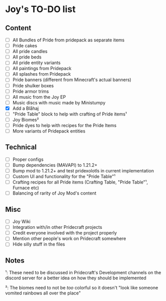# Joy's TO-DO list

## Content

- [ ] All Bundles of Pride from pridepack as separate items
- [ ] Pride cakes
- [ ] All pride candles
- [ ] All pride beds
- [ ] All pride entity variants
- [ ] All paintings from Pridepack
- [ ] All splashes from Pridepack
- [ ] Pride banners (different from Minecraft's actual banners)
- [ ] Pride shulker boxes
- [ ] Pride armor trims
- [ ] All music from the Joy EP
- [ ] Music discs with music made by Ministumpy
- [X] Add a Blåhaj
- [ ] "Pride Table" block to help with crafting of Pride items¹
- [ ] Joy Biomes²
- [ ] Pride dyes to help with recipes for the Pride Items
- [ ] More variants of Pridepack entities

## Technical

- [ ] Proper configs
- [ ] Bump dependencies (MAVAPI) to 1.21.2+
- [ ] Bump mod to 1.21.2+ and test pridexolotls in current implementation
- [ ] Custom UI and functionality for the "Pride Table"¹
- [ ] Crafting recipes for all Pride items (Crafting Table, "Pride Table"¹, Furnace etc)
- [ ] Balancing of rarity of Joy Mod's content

## Misc

- [ ] Joy Wiki
- [ ] Integration with/in other Pridecraft projects
- [ ] Credit everyone involved with the project properly
- [ ] Mention other people's work on Pridecraft somewhere
- [ ] Hide silly stuff in the files

## Notes

¹: These need to be discussed in Pridecraft's Development channels on the discord server for a better idea on how they should be implemented

²: The biomes need to not be *too* colorful so it doesn't "look like someone vomited rainbows all over the place"

<!-- - [X] We should make a more organized file, including our "creative direction" plans in the list -->
